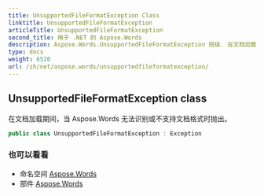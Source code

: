 ```yaml
---
title: UnsupportedFileFormatException Class
linktitle: UnsupportedFileFormatException
articleTitle: UnsupportedFileFormatException
second_title: 用于 .NET 的 Aspose.Words
description: Aspose.Words.UnsupportedFileFormatException 班级. 在文档加载期间当 Aspose.Words 无法识别或不支持文档格式时抛出 在 C#.
type: docs
weight: 6520
url: /zh/net/aspose.words/unsupportedfileformatexception/
---
```

## UnsupportedFileFormatException class

在文档加载期间，当 Aspose.Words 无法识别或不支持文档格式时抛出。

```csharp
public class UnsupportedFileFormatException : Exception
```

### 也可以看看

* 命名空间 [Aspose.Words](../../aspose.words/)
* 部件 [Aspose.Words](../../)
